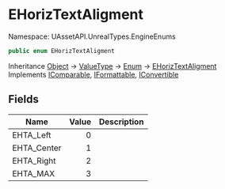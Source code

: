 # EHorizTextAligment

Namespace: UAssetAPI.UnrealTypes.EngineEnums

```csharp
public enum EHorizTextAligment
```

Inheritance [Object](https://docs.microsoft.com/en-us/dotnet/api/system.object) → [ValueType](https://docs.microsoft.com/en-us/dotnet/api/system.valuetype) → [Enum](https://docs.microsoft.com/en-us/dotnet/api/system.enum) → [EHorizTextAligment](./uassetapi.unrealtypes.engineenums.ehoriztextaligment.md)<br>
Implements [IComparable](https://docs.microsoft.com/en-us/dotnet/api/system.icomparable), [IFormattable](https://docs.microsoft.com/en-us/dotnet/api/system.iformattable), [IConvertible](https://docs.microsoft.com/en-us/dotnet/api/system.iconvertible)

## Fields

| Name | Value | Description |
| --- | --: | --- |
| EHTA_Left | 0 |  |
| EHTA_Center | 1 |  |
| EHTA_Right | 2 |  |
| EHTA_MAX | 3 |  |
